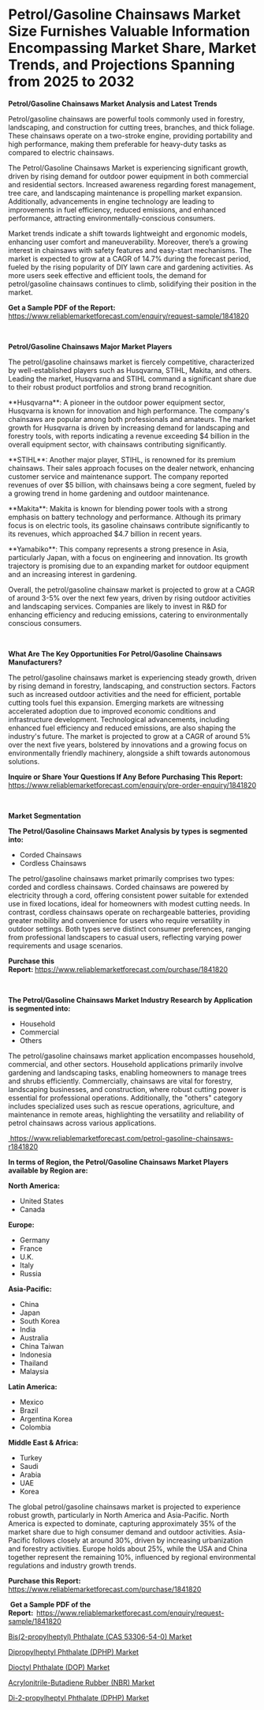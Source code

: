 <p><h1>Petrol/Gasoline Chainsaws Market Size Furnishes Valuable Information Encompassing Market Share, Market Trends, and Projections Spanning from 2025 to 2032</h1></p><p><strong>Petrol/Gasoline Chainsaws Market Analysis and Latest Trends</strong></p>
<p><p>Petrol/gasoline chainsaws are powerful tools commonly used in forestry, landscaping, and construction for cutting trees, branches, and thick foliage. These chainsaws operate on a two-stroke engine, providing portability and high performance, making them preferable for heavy-duty tasks as compared to electric chainsaws.</p><p>The Petrol/Gasoline Chainsaws Market is experiencing significant growth, driven by rising demand for outdoor power equipment in both commercial and residential sectors. Increased awareness regarding forest management, tree care, and landscaping maintenance is propelling market expansion. Additionally, advancements in engine technology are leading to improvements in fuel efficiency, reduced emissions, and enhanced performance, attracting environmentally-conscious consumers.</p><p>Market trends indicate a shift towards lightweight and ergonomic models, enhancing user comfort and maneuverability. Moreover, there’s a growing interest in chainsaws with safety features and easy-start mechanisms. The market is expected to grow at a CAGR of 14.7% during the forecast period, fueled by the rising popularity of DIY lawn care and gardening activities. As more users seek effective and efficient tools, the demand for petrol/gasoline chainsaws continues to climb, solidifying their position in the market.</p></p>
<p><strong>Get a Sample PDF of the Report:&nbsp;</strong> <a href="https://www.reliablemarketforecast.com/enquiry/request-sample/1841820?utm_campaign=1899&utm_medium=2&utm_source=Github&utm_content=ia&utm_term=26032025&utm_id=petrolgasoline-chainsaws">https://www.reliablemarketforecast.com/enquiry/request-sample/1841820</a></p>
<p>&nbsp;</p>
<p><strong>Petrol/Gasoline Chainsaws Major Market Players</strong></p>
<p><p>The petrol/gasoline chainsaws market is fiercely competitive, characterized by well-established players such as Husqvarna, STIHL, Makita, and others. Leading the market, Husqvarna and STIHL command a significant share due to their robust product portfolios and strong brand recognition.</p><p>**Husqvarna**: A pioneer in the outdoor power equipment sector, Husqvarna is known for innovation and high performance. The company's chainsaws are popular among both professionals and amateurs. The market growth for Husqvarna is driven by increasing demand for landscaping and forestry tools, with reports indicating a revenue exceeding $4 billion in the overall equipment sector, with chainsaws contributing significantly.</p><p>**STIHL**: Another major player, STIHL, is renowned for its premium chainsaws. Their sales approach focuses on the dealer network, enhancing customer service and maintenance support. The company reported revenues of over $5 billion, with chainsaws being a core segment, fueled by a growing trend in home gardening and outdoor maintenance.</p><p>**Makita**: Makita is known for blending power tools with a strong emphasis on battery technology and performance. Although its primary focus is on electric tools, its gasoline chainsaws contribute significantly to its revenues, which approached $4.7 billion in recent years.</p><p>**Yamabiko**: This company represents a strong presence in Asia, particularly Japan, with a focus on engineering and innovation. Its growth trajectory is promising due to an expanding market for outdoor equipment and an increasing interest in gardening.</p><p>Overall, the petrol/gasoline chainsaw market is projected to grow at a CAGR of around 3-5% over the next few years, driven by rising outdoor activities and landscaping services. Companies are likely to invest in R&D for enhancing efficiency and reducing emissions, catering to environmentally conscious consumers.</p></p>
<p>&nbsp;</p>
<p><strong>What Are The Key Opportunities For Petrol/Gasoline Chainsaws Manufacturers?</strong></p>
<p><p>The petrol/gasoline chainsaws market is experiencing steady growth, driven by rising demand in forestry, landscaping, and construction sectors. Factors such as increased outdoor activities and the need for efficient, portable cutting tools fuel this expansion. Emerging markets are witnessing accelerated adoption due to improved economic conditions and infrastructure development. Technological advancements, including enhanced fuel efficiency and reduced emissions, are also shaping the industry's future. The market is projected to grow at a CAGR of around 5% over the next five years, bolstered by innovations and a growing focus on environmentally friendly machinery, alongside a shift towards autonomous solutions.</p></p>
<p><strong>Inquire or Share Your Questions If Any Before Purchasing This Report:</strong> <a href="https://www.reliablemarketforecast.com/enquiry/pre-order-enquiry/1841820?utm_campaign=1899&utm_medium=2&utm_source=Github&utm_content=ia&utm_term=26032025&utm_id=petrolgasoline-chainsaws">https://www.reliablemarketforecast.com/enquiry/pre-order-enquiry/1841820</a></p>
<p>&nbsp;</p>
<p><strong>Market Segmentation</strong></p>
<p><strong>The Petrol/Gasoline Chainsaws Market Analysis by types is segmented into:</strong></p>
<p><ul><li>Corded Chainsaws</li><li>Cordless Chainsaws</li></ul></p>
<p><p>The petrol/gasoline chainsaws market primarily comprises two types: corded and cordless chainsaws. Corded chainsaws are powered by electricity through a cord, offering consistent power suitable for extended use in fixed locations, ideal for homeowners with modest cutting needs. In contrast, cordless chainsaws operate on rechargeable batteries, providing greater mobility and convenience for users who require versatility in outdoor settings. Both types serve distinct consumer preferences, ranging from professional landscapers to casual users, reflecting varying power requirements and usage scenarios.</p></p>
<p><strong>Purchase this Report:&nbsp;</strong><a href="https://www.reliablemarketforecast.com/purchase/1841820?utm_campaign=1899&utm_medium=2&utm_source=Github&utm_content=ia&utm_term=26032025&utm_id=petrolgasoline-chainsaws">https://www.reliablemarketforecast.com/purchase/1841820</a></p>
<p>&nbsp;</p>
<p><strong>The Petrol/Gasoline Chainsaws Market Industry Research by Application is segmented into:</strong></p>
<p><ul><li>Household</li><li>Commercial</li><li>Others</li></ul></p>
<p><p>The petrol/gasoline chainsaws market application encompasses household, commercial, and other sectors. Household applications primarily involve gardening and landscaping tasks, enabling homeowners to manage trees and shrubs efficiently. Commercially, chainsaws are vital for forestry, landscaping businesses, and construction, where robust cutting power is essential for professional operations. Additionally, the "others" category includes specialized uses such as rescue operations, agriculture, and maintenance in remote areas, highlighting the versatility and reliability of petrol chainsaws across various applications.</p></p>
<p><a href="https://www.reliablemarketforecast.com/petrol-gasoline-chainsaws-r1841820?utm_campaign=1899&utm_medium=2&utm_source=Github&utm_content=ia&utm_term=26032025&utm_id=petrolgasoline-chainsaws">&nbsp;https://www.reliablemarketforecast.com/petrol-gasoline-chainsaws-r1841820</a></p>
<p><strong>In terms of Region, the Petrol/Gasoline Chainsaws Market Players available by Region are:</strong></p>
<p>
    <p> <strong> North America: </strong>
        <ul>
            <li>United States</li>
            <li>Canada</li>
        </ul>
        </p> 
    <p> <strong> Europe: </strong>
        <ul>
            <li>Germany</li>
            <li>France</li>
            <li>U.K.</li>
            <li>Italy</li>
            <li>Russia</li>
        </ul>
        </p> 
    <p> <strong> Asia-Pacific: </strong>
        <ul>
            <li>China</li>
            <li>Japan</li>
            <li>South Korea</li>
            <li>India</li>
            <li>Australia</li>
            <li>China Taiwan</li>
            <li>Indonesia</li>
            <li>Thailand</li>
            <li>Malaysia</li>
        </ul>
        </p> 
    <p> <strong> Latin America: </strong>
        <ul>
            <li>Mexico</li>
            <li>Brazil</li>
            <li>Argentina Korea</li>
            <li>Colombia</li>
        </ul>
        </p> 
    <p> <strong> Middle East & Africa: </strong>
        <ul>
            <li>Turkey</li>
            <li>Saudi</li>
            <li>Arabia</li>
            <li>UAE</li>
            <li>Korea</li>
        </ul>
    </p>
    </p>
<p><p>The global petrol/gasoline chainsaws market is projected to experience robust growth, particularly in North America and Asia-Pacific. North America is expected to dominate, capturing approximately 35% of the market share due to high consumer demand and outdoor activities. Asia-Pacific follows closely at around 30%, driven by increasing urbanization and forestry activities. Europe holds about 25%, while the USA and China together represent the remaining 10%, influenced by regional environmental regulations and industry growth trends.</p></p>
<p><strong>Purchase this Report: </strong><a href="https://www.reliablemarketforecast.com/purchase/1841820?utm_campaign=1899&utm_medium=2&utm_source=Github&utm_content=ia&utm_term=26032025&utm_id=petrolgasoline-chainsaws">https://www.reliablemarketforecast.com/purchase/1841820</a></p>
<p>&nbsp;<strong>Get a Sample PDF of the Report:&nbsp;&nbsp;</strong><a href="https://www.reliablemarketforecast.com/enquiry/request-sample/1841820?utm_campaign=1899&utm_medium=2&utm_source=Github&utm_content=ia&utm_term=26032025&utm_id=petrolgasoline-chainsaws">https://www.reliablemarketforecast.com/enquiry/request-sample/1841820</a></p>
<p><strong></strong></p>
<p><p><a href="https://github.com/guyerkanakwu/Market-Research-Report-List-1/blob/main/bis2-propylheptyl-phthalate-cas-53306-54-0-market.md?utm_campaign=1899&utm_medium=2&utm_source=Github&utm_content=ia&utm_term=26032025&utm_id=petrolgasoline-chainsaws">Bis(2-propylheptyl) Phthalate (CAS 53306-54-0) Market</a></p><p><a href="https://github.com/tandepinho3p/Market-Research-Report-List-1/blob/main/dipropylheptyl-phthalate-dphp-market.md?utm_campaign=1899&utm_medium=2&utm_source=Github&utm_content=ia&utm_term=26032025&utm_id=petrolgasoline-chainsaws">Dipropylheptyl Phthalate (DPHP) Market</a></p><p><a href="https://github.com/latilsmickl8/Market-Research-Report-List-1/blob/main/dioctyl-phthalate-dop-market.md?utm_campaign=1899&utm_medium=2&utm_source=Github&utm_content=ia&utm_term=26032025&utm_id=petrolgasoline-chainsaws">Dioctyl Phthalate (DOP) Market</a></p><p><a href="https://github.com/bhuraoutenc8/Market-Research-Report-List-1/blob/main/acrylonitrile-butadiene-rubber-nbr-market.md?utm_campaign=1899&utm_medium=2&utm_source=Github&utm_content=ia&utm_term=26032025&utm_id=petrolgasoline-chainsaws">Acrylonitrile-Butadiene Rubber (NBR) Market</a></p><p><a href="https://github.com/totrisammir/Market-Research-Report-List-1/blob/main/di-2-propylheptyl-phthalate-dphp-market.md?utm_campaign=1899&utm_medium=2&utm_source=Github&utm_content=ia&utm_term=26032025&utm_id=petrolgasoline-chainsaws">Di-2-propylheptyl Phthalate (DPHP) Market</a></p></p>